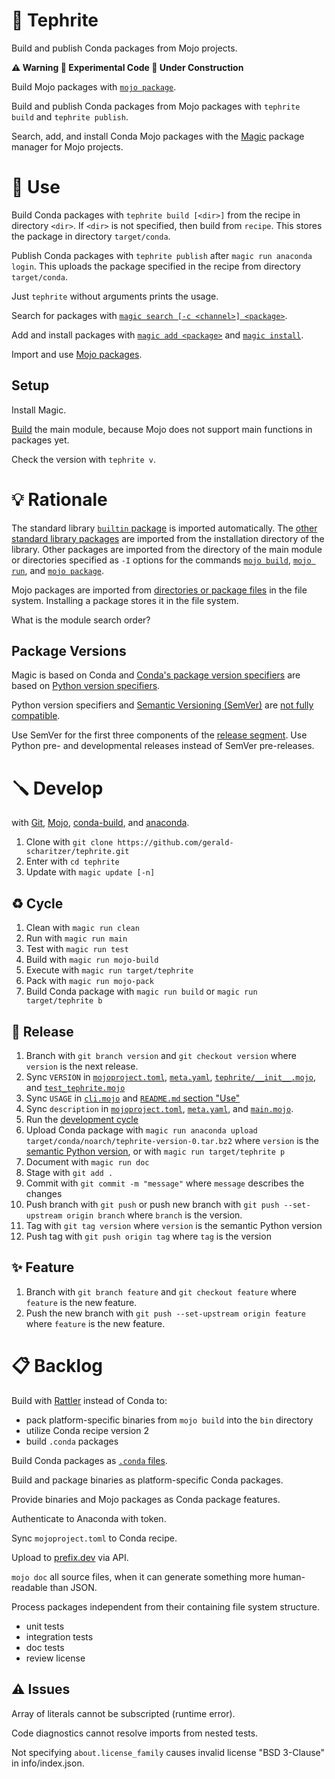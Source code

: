 # 🌋 Tephrite

Build and publish Conda packages from Mojo projects.

**⚠️ Warning 🧪 Experimental Code 🚧 Under Construction**

Build Mojo packages with [`mojo package`](https://docs.modular.com/mojo/cli/package).

Build and publish Conda packages from Mojo packages with `tephrite build` and `tephrite publish`.

Search, add, and install Conda Mojo packages with the [Magic](https://docs.modular.com/magic/) package manager for Mojo projects.

# 🔌 Use

Build Conda packages with `tephrite build [<dir>]` from the recipe in directory `<dir>`.
If `<dir>` is not specified, then build from `recipe`.
This stores the package in directory `target/conda`.

Publish Conda packages with `tephrite publish` after `magic run anaconda login`.
This uploads the package specified in the recipe from directory `target/conda`.

Just `tephrite` without arguments prints the usage.

Search for packages with [`magic search [-c <channel>] <package>`](https://docs.modular.com/magic/commands#magic-search).

Add and install packages with [`magic add <package>`](https://docs.modular.com/magic/commands#magic-add) and
[`magic install`](https://docs.modular.com/magic/commands#magic-install).

Import and use [Mojo packages](https://docs.modular.com/mojo/manual/packages).

## Setup

Install Magic.

[Build](#-develop) the main module, because Mojo does not support main functions in packages yet.

Check the version with `tephrite v`.

# 💡 Rationale

The standard library [`builtin` package](https://docs.modular.com/mojo/stdlib/builtin/) is imported automatically.
The [other standard library packages](https://docs.modular.com/mojo/stdlib/algorithm/functional/)
are imported from the installation directory of the library.
Other packages are imported from the directory of the main module
or directories specified as `-I` options for the commands
[`mojo build`](https://docs.modular.com/mojo/cli/build#-i-path),
[`mojo run`](https://docs.modular.com/mojo/cli/run#-i-path), and
[`mojo package`](https://docs.modular.com/mojo/cli/package#-i-path).

Mojo packages are imported from [directories or package files](https://docs.modular.com/mojo/manual/packages) in the file system.
Installing a package stores it in the file system.

What is the module search order?

## Package Versions

Magic is based on Conda and [Conda's package version specifiers](https://docs.conda.io/projects/conda-build/en/latest/resources/package-spec.html#package-match-specifications)
are based on [Python version specifiers](https://packaging.python.org/en/latest/specifications/version-specifiers/).

Python version specifiers and [Semantic Versioning (SemVer)](https://semver.org/) are [not fully compatible](https://packaging.python.org/en/latest/specifications/version-specifiers/#semantic-versioning).

Use SemVer for the first three components of the [release segment](https://packaging.python.org/en/latest/specifications/version-specifiers/#final-releases).
Use Python pre- and developmental releases instead of SemVer pre-releases.

# 🪛 Develop

with [Git](https://git-scm.com/book),
[Mojo](https://docs.modular.com/mojo/manual/),
[conda-build](https://docs.conda.io/projects/conda-build/en/stable/), and
[anaconda](https://docs.anaconda.com/anacondaorg/commandreference/).

1. Clone with `git clone https://github.com/gerald-scharitzer/tephrite.git`
2. Enter with `cd tephrite`
3. Update with `magic update [-n]`

## ♻️ Cycle

1. Clean with `magic run clean`
2. Run with `magic run main`
3. Test with `magic run test`
4. Build with `magic run mojo-build`
5. Execute with `magic run target/tephrite`
6. Pack with `magic run mojo-pack`
7. Build Conda package with `magic run build` or `magic run target/tephrite b`

## 🚢 Release

1. Branch with `git branch version` and `git checkout version` where `version` is the next release.
2. Sync `VERSION` in [`mojoproject.toml`](mojoproject.toml), [`meta.yaml`](meta.yaml), [`tephrite/__init__.mojo`](src/tephrite/__init__.mojo), and [`test_tephrite.mojo`](src/test_tephrite.mojo)
3. Sync `USAGE` in [`cli.mojo`](src/cli.mojo) and [`README.md` section "Use"](#-use)
4. Sync `description` in [`mojoproject.toml`](mojoproject.toml), [`meta.yaml`](recipe/meta.yaml), and [`main.mojo`](src/main.mojo).
5. Run the [development cycle](#cycle)
6. Upload Conda package with `magic run anaconda upload target/conda/noarch/tephrite-version-0.tar.bz2` where `version` is the [semantic Python version](https://packaging.python.org/en/latest/specifications/version-specifiers/#semantic-versioning), or with `magic run target/tephrite p`
7. Document with `magic run doc`
8. Stage with `git add .`
9. Commit with `git commit -m "message"` where `message` describes the changes
10. Push branch with `git push` or push new branch with `git push --set-upstream origin branch` where `branch` is the version.
11. Tag with `git tag version` where `version` is the semantic Python version
12. Push tag with `git push origin tag` where `tag` is the version

## ✨ Feature

1. Branch with `git branch feature` and `git checkout feature` where `feature` is the new feature.
2. Push the new branch with `git push --set-upstream origin feature` where `feature` is the new feature.

# 📋 Backlog

Build with [Rattler](https://github.com/prefix-dev/rattler-build) instead of Conda to:
- pack platform-specific binaries from `mojo build` into the `bin` directory
- utilize Conda recipe version 2
- build `.conda` packages

Build Conda packages as [`.conda` files](https://docs.conda.io/projects/conda-build/en/stable/resources/package-spec.html).

Build and package binaries as platform-specific Conda packages.

Provide binaries and Mojo packages as Conda package features.

Authenticate to Anaconda with token.

Sync `mojoproject.toml` to Conda recipe.

Upload to [prefix.dev](https://prefix.dev/docs/prefix/api#uploading-a-package-via-api) via API.

`mojo doc` all source files, when it can generate something more human-readable than JSON.

Process packages independent from their containing file system structure.

- unit tests
- integration tests
- doc tests
- review license

## ⚠️ Issues

Array of literals cannot be subscripted (runtime error).

Code diagnostics cannot resolve imports from nested tests.

Not specifying `about.license_family` causes invalid license "BSD 3-Clause" in info/index.json.
